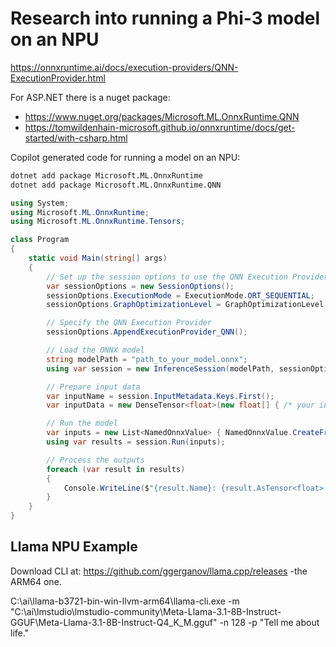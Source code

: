# Research into running a Phi-3 model on an NPU

https://onnxruntime.ai/docs/execution-providers/QNN-ExecutionProvider.html

For ASP.NET there is a nuget package: 

- https://www.nuget.org/packages/Microsoft.ML.OnnxRuntime.QNN
- https://tomwildenhain-microsoft.github.io/onnxruntime/docs/get-started/with-csharp.html

Copilot generated code for running a model on an NPU:

```cmd
dotnet add package Microsoft.ML.OnnxRuntime
dotnet add package Microsoft.ML.OnnxRuntime.QNN
```

```csharp
using System;
using Microsoft.ML.OnnxRuntime;
using Microsoft.ML.OnnxRuntime.Tensors;

class Program
{
    static void Main(string[] args)
    {
        // Set up the session options to use the QNN Execution Provider
        var sessionOptions = new SessionOptions();
        sessionOptions.ExecutionMode = ExecutionMode.ORT_SEQUENTIAL;
        sessionOptions.GraphOptimizationLevel = GraphOptimizationLevel.ORT_ENABLE_ALL;

        // Specify the QNN Execution Provider
        sessionOptions.AppendExecutionProvider_QNN();

        // Load the ONNX model
        string modelPath = "path_to_your_model.onnx";
        using var session = new InferenceSession(modelPath, sessionOptions);

        // Prepare input data
        var inputName = session.InputMetadata.Keys.First();
        var inputData = new DenseTensor<float>(new float[] { /* your input data here */ }, new int[] { 1, 3, 224, 224 });

        // Run the model
        var inputs = new List<NamedOnnxValue> { NamedOnnxValue.CreateFromTensor(inputName, inputData) };
        using var results = session.Run(inputs);

        // Process the outputs
        foreach (var result in results)
        {
            Console.WriteLine($"{result.Name}: {result.AsTensor<float>().GetArrayString()}");
        }
    }
}
```

## Llama NPU Example

Download CLI at: https://github.com/ggerganov/llama.cpp/releases -the ARM64 one.

C:\ai\llama-b3721-bin-win-llvm-arm64\llama-cli.exe -m "C:\ai\lmstudio\lmstudio-community\Meta-Llama-3.1-8B-Instruct-GGUF\Meta-Llama-3.1-8B-Instruct-Q4_K_M.gguf" -n 128 -p "Tell me about life."